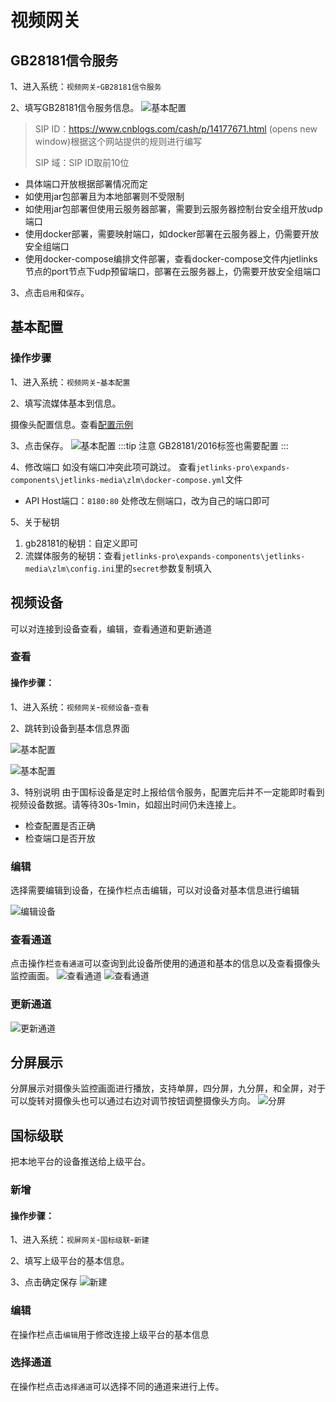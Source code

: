 # 视频网关


## GB28181信令服务
1、进入系统：`视频网关`-`GB28181信令服务`

2、填写GB28181信令服务信息。
![基本配置](images/media/gb28181.png)

> SIP ID：https://www.cnblogs.com/cash/p/14177671.html (opens new window)根据这个网站提供的规则进行编写
> 
> SIP 域：SIP ID取前10位

- 具体端口开放根据部署情况而定
- 如使用jar包部署且为本地部署则不受限制
- 如使用jar包部署但使用云服务器部署，需要到云服务器控制台安全组开放udp端口
- 使用docker部署，需要映射端口，如docker部署在云服务器上，仍需要开放安全组端口
- 使用docker-compose编排文件部署，查看docker-compose文件内jetlinks节点的port节点下udp预留端口，部署在云服务器上，仍需要开放安全组端口

3、点击`启用`和`保存`。
## 基本配置

### 操作步骤

1、进入系统：`视频网关`-`基本配置`

2、填写流媒体基本到信息。

摄像头配置信息。查看[配置示例](../media-guide/media-base-config.md)


3、点击保存。
![基本配置](images/media/install-1.png)
:::tip 注意 GB28181/2016标签也需要配置
:::

4、修改端口
如没有端口冲突此项可跳过。
查看`jetlinks-pro\expands-components\jetlinks-media\zlm\docker-compose.yml`文件
- API Host端口：`8180:80` 处修改左侧端口，改为自己的端口即可

5、关于秘钥
1. gb28181的秘钥：自定义即可
2. 流媒体服务的秘钥：查看`jetlinks-pro\expands-components\jetlinks-media\zlm\config.ini`里的`secret`参数复制填入

## 视频设备

可以对连接到设备查看，编辑，查看通道和更新通道

### 查看

#### 操作步骤：

1、进入系统：`视频网关`-`视频设备`-`查看`

2、跳转到设备到基本信息界面

![基本配置](images/media/select-media.png)

![基本配置](images/media/select-equipment.png)

3、特别说明
由于国标设备是定时上报给信令服务，配置完后并不一定能即时看到视频设备数据。请等待30s-1min，如超出时间仍未连接上。
- 检查配置是否正确
- 检查端口是否开放

### 编辑

选择需要编辑到设备，在操作栏点击编辑，可以对设备对基本信息进行编辑

![编辑设备](images/media/update-equipment.png)

### 查看通道

点击操作栏`查看通道`可以查询到此设备所使用的通道和基本的信息以及查看摄像头监控画面。
![查看通道](images/media/select-Channel.png)
![查看通道](images/media/select-Channel1.png)

### 更新通道

![更新通道](images/media/update-Channel.png)

## 分屏展示

分屏展示对摄像头监控画面进行播放，支持单屏，四分屏，九分屏，和全屏，对于可以旋转对摄像头也可以通过右边对调节按钮调整摄像头方向。
![分屏](images/media/split_screen.png)

## 国标级联

把本地平台的设备推送给上级平台。

### 新增

#### 操作步骤：

1、进入系统：`视屏网关`-`国标级联`-`新建`

2、填写上级平台的基本信息。

3、点击确定保存
![新建](images/media/Cascading.png)

### 编辑

在操作栏点击`编辑`用于修改连接上级平台的基本信息

### 选择通道

在操作栏点击`选择通道`可以选择不同的通道来进行上传。










